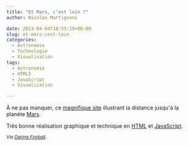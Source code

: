 ```yaml
---
title: "Et Mars, c'est loin ?"
author: Nicolas Martignoni

date: 2013-04-04T18:55:19+00:00
slug: et-mars-cest-loin
categories:
  - Astronomie
  - Technologie
  - Visualisation
tags:
  - Astronomie
  - HTML5
  - JavaScript
  - Visualisation

---
```

À ne pas manquer, ce [magnifique site][1] illustrant la distance jusqu'à la planète [Mars][2].

Très bonne réalisation graphique et technique en [HTML][3] et [JavaScript][4].

<small>_Via <a href="http://daringfireball.net/linked/2013/04/03/how-far-to-mars">[Daring Fireball][5]._</small>

 [1]: http://www.distancetomars.com/
 [2]: https://fr.wikipedia.org/wiki/Mars_%28plan%C3%A8te%29
 [3]: https://fr.wikipedia.org/wiki/HTML
 [4]: https://fr.wikipedia.org/wiki/JavaScript
 [5]: https://daringfireball.net/linked/2013/04/03/how-far-to-mars

<!--more-->
